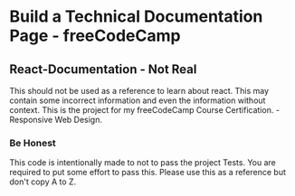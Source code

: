 # Build a Technical Documentation Page - freeCodeCamp
## React-Documentation - Not Real
This should not be used as a reference to learn about react. This may contain some incorrect information and even the information without context. This is the project for my freeCodeCamp Course Certification. - Responsive Web Design.

### Be Honest
This code is intentionally made to not to pass the project Tests. You are required to put some effort to pass this. Please use this as a reference but don't copy A to Z.
